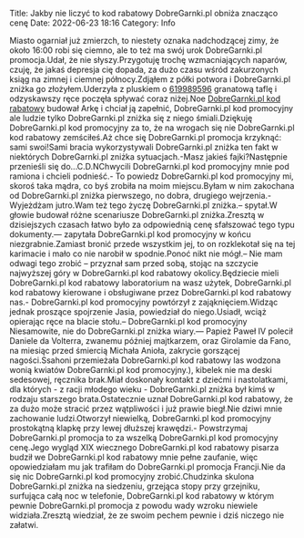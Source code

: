 Title: Jakby nie liczyć to kod rabatowy DobreGarnki.pl obniża znacząco cenę
Date: 2022-06-23 18:16
Category: Info

Miasto ogarniał już zmierzch, to niestety oznaka nadchodzącej zimy, że około 16:00 robi się ciemno, ale to też ma swój urok DobreGarnki.pl promocja.Udał, że nie słyszy.Przygotuję trochę wzmacniających naparów, czuję, że jakaś depresja cię dopada, za dużo czasu wśród zakurzonych ksiąg na zimnej i ciemnej północy.Zdjąłem z półki potwora i DobreGarnki.pl zniżka go złożyłem.Uderzyła z pluskiem o [619989596](https://telinfo.co/pl/numer/619989596/) granatową taflę i odzyskawszy ręce poczęła spływać coraz niżej.Noe [DobreGarnki.pl kod rabatowy](https://promki.pl/kody-rabatowe/dobregarnkipl) budował Arkę i chciał ją zapełnić, DobreGarnki.pl kod promocyjny ale ludzie tylko DobreGarnki.pl zniżka się z niego śmiali.Dziękuję DobreGarnki.pl kod promocyjny za to, że na wrogach się nie DobreGarnki.pl kod rabatowy zemściłeś.Aż chce się DobreGarnki.pl promocja krzyknąć: sami swoi!Sami bracia wykorzystywali DobreGarnki.pl zniżka ten fakt w niektórych DobreGarnki.pl zniżka sytuacjach.-Masz jakieś fajki?Następnie przenieśli się do...C.D.NChwycili DobreGarnki.pl kod promocyjny mnie pod ramiona i chcieli podnieść.- To powiedz DobreGarnki.pl kod promocyjny mi, skoroś taka mądra, co byś zrobiła na moim miejscu.Byłam w nim zakochana od DobreGarnki.pl zniżka pierwszego, no dobra, drugiego wejrzenia.- Wyjeżdżam jutro.Wam też tego życzę DobreGarnki.pl zniżka.– spytał.W głowie budował różne scenariusze DobreGarnki.pl zniżka.Zresztą w dzisiejszych czasach łatwo było za odpowiednią cenę sfałszować tego typu dokumenty.— zapytała DobreGarnki.pl kod promocyjny w końcu niezgrabnie.Zamiast bronić przede wszystkim jej, to on rozklekotał się na tej karimacie i mało co nie narobił w spodnie.Ponoć nikt nie mógł.– Nie mam odwagi tego zrobić – przyznał sam przed sobą, stojąc na szczycie najwyższej góry w DobreGarnki.pl kod rabatowy okolicy.Będziecie mieli DobreGarnki.pl kod rabatowy laboratorium na wasz użytek, DobreGarnki.pl kod rabatowy kierowane i obsługiwane przez DobreGarnki.pl kod rabatowy nas.- DobreGarnki.pl kod promocyjny powtórzył z zająknięciem.Widząc jednak proszące spojrzenie Jasia, powiedział do niego.Usiadł, wciąż opierając ręce na blacie stołu.– DobreGarnki.pl kod promocyjny Niesamowite, nie do DobreGarnki.pl zniżka wiary.— Papież Paweł IV polecił Daniele da Volterra, zwanemu później majtkarzem, oraz Girolamie da Fano, na miesiąc przed śmiercią Michała Anioła, zakrycie gorszącej nagości.Ssahoni przemieżała DobreGarnki.pl kod rabatowy las wodzona wonią kwiatów DobreGarnki.pl kod promocyjny.), kibelek nie ma deski sedesowej, ręcznika brak.Miał doskonały kontakt z dziećmi i nastolatkami, dla których - z racji młodego wieku - DobreGarnki.pl zniżka był kimś w rodzaju starszego brata.Ostatecznie uznał DobreGarnki.pl kod rabatowy, że za dużo może stracić przez wątpliwości i już prawie biegł.Nie dziwi mnie zachowanie ludzi.Otworzył niewielką, DobreGarnki.pl kod promocyjny prostokątną klapkę przy lewej dłuższej krawędzi.- Powstrzymaj DobreGarnki.pl promocja to za wszelką DobreGarnki.pl kod promocyjny cenę.Jego wygląd XIX wiecznego DobreGarnki.pl kod rabatowy pisarza budził we DobreGarnki.pl kod rabatowy mnie pełne zaufanie, więc opowiedziałam mu jak trafiłam do DobreGarnki.pl promocja Francji.Nie da się nic DobreGarnki.pl kod promocyjny zrobić.Chudzinka skulona DobreGarnki.pl zniżka na siedzeniu, grzejąca stopy przy grzejniku, surfująca całą noc w telefonie, DobreGarnki.pl kod rabatowy w którym pewnie DobreGarnki.pl promocja z powodu wady wzroku niewiele widziała.Zresztą wiedział, że ze swoim pechem pewnie i dziś niczego nie załatwi.

